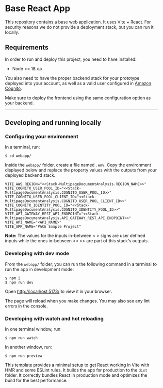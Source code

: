 # Base React App

This repository contains a base web application. It uses [Vite](https://vitejs.dev/) + [React](https://react.dev/). For security reasons we do not provide a deployment stack, but you can run it locally.

## Requirements

In order to run and deploy this project, you need to have installed:

- Node >= 18.x.x

You also need to have the proper backend stack for your prototype deployed into your account, as well as a valid user configured in [Amazon Cognito](https://aws.amazon.com/cognito/).

Make sure to deploy the frontend using the same configuration option as your backend.

---

## Developing and running locally

### Configuring your environment

In a terminal, run:

```shell
$ cd webapp/
```

Inside the `webapp/` folder, create a file named `.env`. Copy the environment displayed below and replace the property values with the outputs from your deployed backend stack.

```properties
VITE_AWS_REGION="<<Stack-MultipageDocumentAnalysis.REGION_NAME>>"
VITE_COGNITO_USER_POOL_ID="<<Stack-MultipageDocumentAnalysis.COGNITO_USER_POOL_ID>>"
VITE_COGNITO_USER_POOL_CLIENT_ID="<<Stack-MultipageDocumentAnalysis.COGNITO_USER_POOL_CLIENT_ID>>"
VITE_COGNITO_IDENTITY_POOL_ID="<<Stack-MultipageDocumentAnalysis.COGNITO_IDENTITY_POOL_ID>>"
VITE_API_GATEWAY_REST_API_ENDPOINT="<<Stack-MultipageDocumentAnalysis.API_GATEWAY_REST_API_ENDPOINT>>"
VITE_API_NAME="<API_NAME>"
VITE_APP_NAME="PACE Sample Project"
```

**Note:** The values for the inputs in-between < > signs are user defined inputs while the ones in-between << >> are part of this stack's outputs.

### Developing with dev mode

From the `webapp/` folder, you can run the following command in a terminal to run the app in development mode:

```shell
$ npm i
$ npm run dev
```

Open [http://localhost:5173/](http://localhost:5173/) to view it in your browser.

The page will reload when you make changes. You may also see any lint errors in the console.

### Developing with watch and hot reloading

In one terminal window, run:

```shell
$ npm run watch
```

In another window, run:

```shell
$ npm run preview
```

This template provides a minimal setup to get React working in Vite with HMR and some ESLint rules. It builds the app for production to the `dist` folder. It correctly bundles React in production mode and optimizes the build for the best performance.